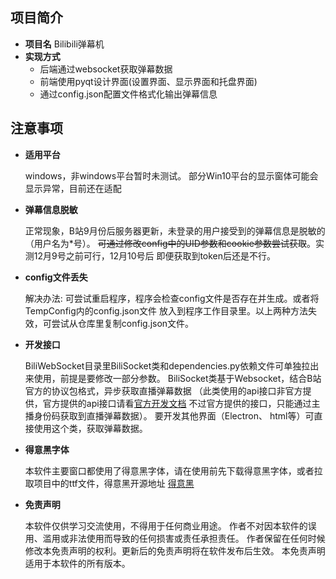 
## 项目简介

- **项目名** Bilibili弹幕机
- **实现方式**
  - 后端通过websocket获取弹幕数据
  - 前端使用pyqt设计界面(设置界面、显示界面和托盘界面)
  - 通过config.json配置文件格式化输出弹幕信息

## 注意事项

- **适用平台**

    windows，非windows平台暂时未测试。
    部分Win10平台的显示窗体可能会显示异常，目前还在适配

- **弹幕信息脱敏** 

    正常现象，B站9月份后服务器更新，未登录的用户接受到的弹幕信息是脱敏的（用户名为*号）。
    ~~可通过修改config中的UID参数和cookie参数尝试获取~~。实测12月9号之前可行，12月10号后
    即便获取到token后还是不行。

- **config文件丢失**

    解决办法: 可尝试重启程序，程序会检查config文件是否存在并生成。或者将TempConfig内的config.json文件
    放入到程序工作目录里。以上两种方法失效，可尝试从仓库里复制config.json文件。

- **开发接口**

    BiliWebSocket目录里BiliSocket类和dependencies.py依赖文件可单独拉出来使用，前提是要修改一部分参数。
    BiliSocket类基于Websocket，结合B站官方的协议包格式，异步获取直播弹幕数据
   （此类使用的api接口非官方提供，官方提供的api接口请看[官方开发文档](https://open-live.bilibili.com/document/)
    不过官方提供的接口，只能通过主播身份码获取到直播弹幕数据）。
    要开发其他界面（Electron、 html等）可直接使用这个类，获取弹幕数据。

- **得意黑字体**

    本软件主要窗口都使用了得意黑字体，请在使用前先下载得意黑字体，或者拉取项目中的ttf文件，得意黑开源地址
    [得意黑](https://github.com/atelier-anchor/smiley-sans)

- **免责声明**

    本软件仅供学习交流使用，不得用于任何商业用途。
    作者不对因本软件的误用、滥用或非法使用而导致的任何损害或责任承担责任。
    作者保留在任何时候修改本免责声明的权利。更新后的免责声明将在软件发布后生效。
    本免责声明适用于本软件的所有版本。
  